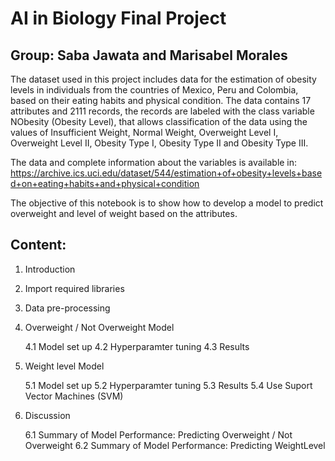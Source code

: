 # AI in Biology Final Project

## Group: Saba Jawata and Marisabel Morales

The dataset used in this project includes data for the estimation of obesity levels in individuals from the countries of Mexico, Peru and Colombia, based on their eating habits and physical condition. The data contains 17 attributes and 2111 records, the records are labeled with the class variable NObesity (Obesity Level), that allows classification of the data using the values of Insufficient Weight, Normal Weight, Overweight Level I, Overweight Level II, Obesity Type I, Obesity Type II and Obesity Type III. 

The data and complete information about the variables is available in: https://archive.ics.uci.edu/dataset/544/estimation+of+obesity+levels+based+on+eating+habits+and+physical+condition

The objective of this notebook is to show how to develop a model to predict overweight and level of weight based on the attributes.

## Content:

1. Introduction
2. Import required libraries
3. Data pre-processing
4. Overweight / Not Overweight Model
    
    4.1 Model set up
    4.2 Hyperparamter tuning
    4.3 Results

5. Weight level Model

    5.1 Model set up
    5.2 Hyperparamter tuning
    5.3 Results
    5.4 Use Suport Vector Machines (SVM)

6. Discussion
    
    6.1 Summary of Model Performance: Predicting Overweight / Not Overweight
    6.2 Summary of Model Performance: Predicting WeightLevel
